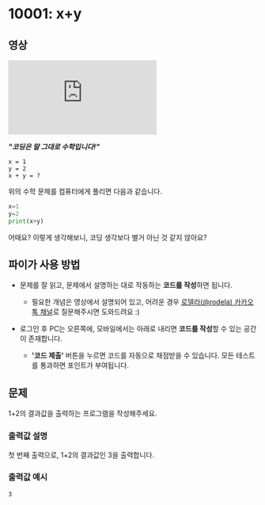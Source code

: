 # 10001: x+y

## 영상
<div class="video-wrapper">
  <iframe src="https://www.youtube.com/embed/0_69VZd9Xb4/?hl=ko&cc_lang_pref=ko&cc_load_policy=1" frameborder="0" allow="accelerometer; autoplay; clipboard-write; encrypted-media; gyroscope; picture-in-picture; web-share" allowfullscreen></iframe>
</div>

***"코딩은 말 그대로 수학입니다!"***
```
x = 1
y = 2
x + y = ?
```
위의 수학 문제를 컴퓨터에게 풀리면 다음과 같습니다.
```python
x=1
y=2
print(x+y)
```
어때요? 이렇게 생각해보니, 코딩 생각보다 별거 아닌 것 같지 않아요?

## 파이가 사용 방법
* 문제를 잘 읽고, 문제에서 설명하는 대로 작동하는 **코드를 작성**하면 됩니다.
  * 필요한 개념은 영상에서 설명되어 있고, 어려운 경우 [로델라(@rodela) 카카오톡 채널](http://pf.kakao.com/_xnUKNxj)로 질문해주시면 도와드려요 :)


* 로그인 후 PC는 오른쪽에, 모바일에서는 아래로 내리면 **코드를 작성**할 수 있는 공간이 존재합니다.
  * **'코드 제출'** 버튼을 누르면 코드를 자동으로 채점받을 수 있습니다. 모든 테스트를 통과하면 포인트가 부여됩니다.

## 문제
1+2의 결과값을 출력하는 프로그램을 작성해주세요.

### 출력값 설명
첫 번째 출력으로, 1+2의 결과값인 3을 출력합니다.

### 출력값 예시
```
3
```
